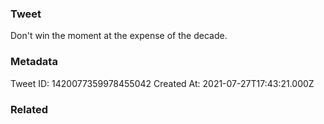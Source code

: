 ### Tweet
Don't win the moment at the expense of the decade.

### Metadata
Tweet ID: 1420077359978455042
Created At: 2021-07-27T17:43:21.000Z

### Related

